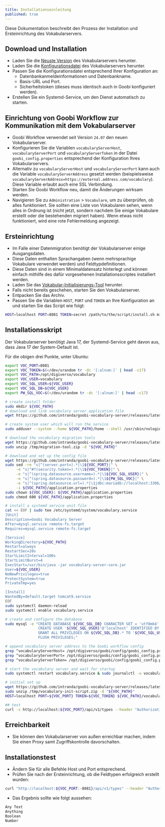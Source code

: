 ```yaml
---
title: Installationseinleitung
published: true
---
```

Diese Dokumentation beschreibt den Prozess der Installation und Ersteinrichtung des Vokabularservers.

## Download und Installation
- Laden Sie die [Neuste Version](https://github.com/intranda/goobi-vocabulary-server/releases/latest) des Vokabularservers herunter.
- Laden Sie die [Konfigurationsdatei](https://github.com/intranda/goobi-vocabulary-server/releases/latest/download/application.properties) des Vokabularservers herunter.
- Passen Sie die Konfigurationsdatei entsprechend Ihrer Konfiguration an:
    - Datenbankanmeldeinformationen und Datenbankname.
    - Basis-URL und Port.
    - Sicherheitstoken (dieses muss identisch auch in Goobi konfiguriert werden).
- Erstellen Sie ein Systemd-Service, um den Dienst automatisch zu starten.

## Einrichtung von Goobi Workflow zur Kommunikation mit dem Vokabularserver
- Goobi Workflow verwendet seit Version `24.07` den neuen Vokabularserver.
- Konfigurieren Sie die Variablen `vocabularyServerHost`, `vocabularyServerPort` und `vocabularyServerToken` in der Datei `goobi_config.properties` entsprechend der Konfiguration Ihres Vokabularservers.
- Alternativ zu `vocabularyServerHost` und `vocabularyServerPort` kann auch die Variable `vocabularyServerAddress` gesetzt werden (beispielsweise `vocabularyServerAddress=https://external.address.com/vocabulary`). Diese Variable erlaubt auch eine SSL Verbindung.
- Starten Sie Goobi Workflow neu, damit die Änderungen wirksam werden.
- Navigieren Sie zu `Administration` > `Vocabulare`, um zu überprüfen, ob alles funktioniert. Sie sollten eine Liste von Vokabularen sehen, wenn alles in Ordnung ist (nicht jetzt, sondern nachdem Sie einige Vokabulare erstellt oder die bestehenden migriert haben). Wenn etwas nicht funktioniert, wird eine rote Fehlermeldung angezeigt.

## Ersteinrichtung
- Im Falle einer Datenmigration benötigt der Vokabularserver einige Ausgangsdaten.
- Diese Daten enthalten Sprachangaben (wenn mehrsprachige Vokabulare verwendet werden) und Feldtypdefinitionen. 
- Diese Daten sind in einem Minimaldatensatz hinterlegt und können einfach mithilfe des dafür vorgesehenen Installationsscriptes installiert werden.
- Laden Sie das [Vokabular-Initialisierungs-Tool](https://github.com/intranda/goobi-vocabulary-server/releases/latest/download/vocabulary-init-script.zip) herunter.
- Falls nicht bereits geschehen, starten Sie den Vokabularserver.
- Entpacken Sie das Archiv.
- Passen Sie die Variablen `HOST`, `PORT` und `TOKEN` an Ihre Konfiguration an und starten Sie das Script wie folgt:

```bash
HOST=localhost PORT=8081 TOKEN=secret /path/to/the/script/install.sh minimal
```

## Installationsskript
Der Vokabularserver benötigt Java 17, der Systemd-Service geht davon aus, dass Java 17 der System-Default ist.

Für die obigen drei Punkte, unter Ubuntu:

```bash
export VOC_PORT=8081
export VOC_TOKEN=$(</dev/urandom tr -dc '[:alnum:]' | head -c17)
export VOC_PATH=/opt/digiverso/vocabulary
export VOC_USER=vocabulary
export VOC_SQL_USER=${VOC_USER}
export VOC_SQL_DB=${VOC_USER}
export PW_SQL_VOC=$(</dev/urandom tr -dc '[:alnum:]' | head -c17)

# create install folder
sudo mkdir ${VOC_PATH}
# download and link vocabulary server application file
wget https://github.com/intranda/goobi-vocabulary-server/releases/latest/download/vocabulary-server-core.jar -O - | sudo tee ${VOC_PATH}/vocabulary-server-core.jar >/dev/null

# create system user which will run the service
sudo adduser --system --home ${VOC_PATH}/home --shell /usr/sbin/nologin --no-create-home --disabled-login ${VOC_USER}

# download the vocabulary migration tools
wget https://github.com/intranda/goobi-vocabulary-server/releases/latest/download/migration-tool.zip -O /tmp/migration-tool.zip
sudo unzip /tmp/migration-tool.zip -d "${VOC_PATH}"

# download and set up the config file
wget https://github.com/intranda/goobi-vocabulary-server/releases/latest/download/application.properties -O - | sudo tee ${VOC_PATH}/application.properties >/dev/null
sudo sed -re "s|^(server.port=).*|\1${VOC_PORT}|" \
     -e "s|^#?(security.token=).*|\1${VOC_TOKEN}|" \
     -e "s|^(spring.datasource.username=).*|\1${VOC_SQL_USER}|" \
     -e "s|^(spring.datasource.password=).*|\1${PW_SQL_VOC}|" \
     -e "s|^(spring.datasource.url=).*|\1jdbc:mariadb://localhost:3306/${VOC_SQL_DB}|" \
     -i ${VOC_PATH}/application.properties
sudo chown ${VOC_USER}: ${VOC_PATH}/application.properties
sudo chmod 600 ${VOC_PATH}/application.properties

# install a systemd service unit file
cat << EOF | sudo tee /etc/systemd/system/vocabulary.service
[Unit]
Description=Goobi Vocabulary Server
After=mysql.service remote-fs.target
Requires=mysql.service remote-fs.target

[Service]
WorkingDirectory=${VOC_PATH}
Restart=always
RestartSec=20s
StartLimitInterval=100s
StartLimitBurst=4
ExecStart=/usr/bin/java -jar vocabulary-server-core.jar
User=${VOC_USER}
NoNewPrivileges=true
ProtectSystem=true
PrivateTmp=yes

[Install]
WantedBy=default.target tomcat9.service
EOF
sudo systemctl daemon-reload
sudo systemctl enable vocabulary.service

# create and configure the database
sudo mysql -e "CREATE DATABASE ${VOC_SQL_DB} CHARACTER SET = 'utf8mb4' COLLATE = 'utf8mb4_unicode_ci';
               CREATE USER '${VOC_SQL_USER}'@'localhost' IDENTIFIED BY '${PW_SQL_VOC}';
               GRANT ALL PRIVILEGES ON ${VOC_SQL_DB}.* TO '${VOC_SQL_USER}'@'localhost' WITH GRANT OPTION;
               FLUSH PRIVILEGES;"

# append vocabulary server address to the Goobi workflow config
grep ^vocabularyServerHost= /opt/digiverso/goobi/config/goobi_config.properties || echo "vocabularyServerHost=localhost"   | sudo tee -a /opt/digiverso/goobi/config/goobi_config.properties
grep ^vocabularyServerPort= /opt/digiverso/goobi/config/goobi_config.properties || echo "vocabularyServerPort=${VOC_PORT}" | sudo tee -a /opt/digiverso/goobi/config/goobi_config.properties
grep ^vocabularyServerToken= /opt/digiverso/goobi/config/goobi_config.properties || echo "vocabularyServerToken=${VOC_TOKEN}" | sudo tee -a /opt/digiverso/goobi/config/goobi_config.properties

# start the vocabulary server and wait for startup
sudo systemctl restart vocabulary.service & sudo journalctl -u vocabulary.service  -f -n 0 | grep -q "Started VocabularyServerApplication in"

# initial set up
wget https://github.com/intranda/goobi-vocabulary-server/releases/latest/download/vocabulary-init-script.zip -O /tmp/vocabulary-init-script.zip
sudo unzip /tmp/vocabulary-init-script.zip -d "${VOC_PATH}"
HOST=localhost PORT=${VOC_PORT} TOKEN=${VOC_TOKEN} ${VOC_PATH}/vocabulary-init-script/install.sh minimal

## test
curl -s http://localhost:${VOC_PORT}/api/v1/types --header "Authorization: Bearer $VOC_TOKEN" | jq -r '._embedded.fieldTypeList[] .name'
```

## Erreichbarkeit
- Sie können den Vokabularserver von außen erreichbar machen, indem Sie einen Proxy samt Zugriffskontrolle davorschalten.

## Installationstest
- Ändern Sie für alle Befehle Host und Port entsprechend.
- Prüfen Sie nach der Ersteinrichtung, ob die Feldtypen erfolgreich erstellt wurden:

```bash
curl "http://localhost:${VOC_PORT:-8081}/api/v1/types" --header "Authorization: Bearer $VOC_TOKEN" | jq -r '._embedded.fieldTypeList[] .name'
```

- Das Ergebnis sollte wie folgt aussehen:

```bash
Any Text
Anything
Boolean
Number
```

